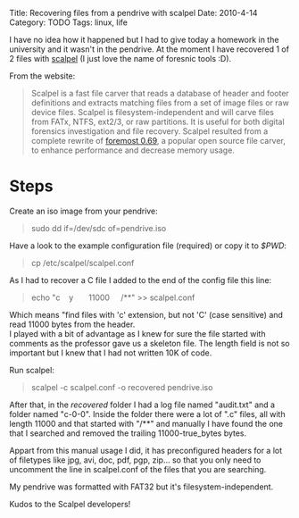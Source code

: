 Title: Recovering files from a pendrive with scalpel
Date: 2010-4-14
Category: TODO
Tags: linux, life

I have no idea how it happened but I had to give today a homework in the university and it wasn't in the pendrive. At the moment I have
recovered 1 of 2 files with [scalpel](http://www.digitalforensicssolutions.com/Scalpel/) (I just love the name of foresnic tools :D).

From the website:

> Scalpel is a fast file carver that reads a database of header and footer definitions and extracts matching files from a set of image files
> or raw device files. Scalpel is filesystem-independent and will carve files from FATx, NTFS, ext2/3, or raw partitions. It is useful for
> both digital forensics investigation and file recovery. Scalpel resulted from a complete rewrite of [foremost
> 0.69](http://foremost.sourceforge.net/), a popular open source file carver, to enhance performance and decrease memory usage.

# Steps

Create an iso image from your pendrive:  

> sudo dd if=/dev/sdc of=pendrive.iso

Have a look to the example configuration file (required) or copy it to *$PWD*:

> cp /etc/scalpel/scalpel.conf 

As I had to recover a C file I added to the end of the config file this line:

> echo "c    y       11000     /**" \>\> scalpel.conf

Which means "find files with 'c' extension, but not 'C' (case sensitive) and read 11000 bytes from the header.  
I played with a bit of advantage as I knew for sure the file started with comments as the professor gave us a skeleton
file. The length field is not so important but I knew that I had not written 10K of code.

Run scalpel:

> scalpel -c scalpel.conf -o recovered pendrive.iso

After that, in the *recovered* folder I had a log file named "audit.txt" and a folder named "c-0-0". Inside the folder there
were a lot of ".c" files, all with length 11000 and that started with "/**" and manually I have found the one that I searched and removed
the trailing 11000-true_bytes bytes.

Appart from this manual usage I did, it has preconfigured headers for a lot of filetypes like jpg, avi, doc, pdf, pgp, zip... so that
you only need to uncomment the line in scalpel.conf of the files that you are searching.

My pendrive was formatted with FAT32 but it's filesystem-independent.

Kudos to the Scalpel developers!
